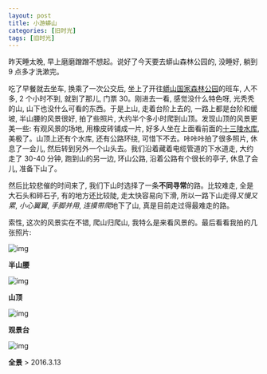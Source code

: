 ```yaml
---
layout: post
title: 小游蟒山
categories: [旧时光]
tags: [旧时光]
---
```


昨天睡太晚, 早上磨磨蹭蹭不想起。说好了今天要去蟒山森林公园的, 没睡好, 躺到 9 点多才洗漱完。

吃了早餐就去坐车, 换乘了一次公交后, 坐上了开往[蟒山国家森林公园](http://baike.baidu.com/view/81424.htm)的班车, 人不多, 2 个小时不到, 就到了那儿, 门票 30。刚进去一看, 感觉没什么特色呀, 光秃秃的山, 山下也没什么可看的东西。于是上山, 走着台阶上去的, 一路上都是台阶和缓坡, 半山腰的风景很好, 拍了些照片, 大约半个多小时爬到山顶。发现山顶的风景更美一些: 有观风景的场地, 用橡皮砖铺成一片, 好多人坐在上面看前面的[十三陵水库](http://baike.baidu.com/item/%E5%8D%81%E4%B8%89%E9%99%B5%E6%B0%B4%E5%BA%93/5344191), 美极了。山顶上还有个水库, 还有公路环绕, 可惜下不去。咔咔咔拍了很多照片, 休息了一会儿, 然后转到另外一个山头去。我们沿着藏着电缆管道的下水道走, 大约走了 30-40 分钟, 跑到山的另一边, 环山公路, 沿着公路有个很长的亭子, 休息了会儿, 准备下山了。

然后比较悲催的时间来了, 我们下山时选择了一条**不同寻常**的路。比较难走, 全是大石头和碎石子, 有的地方还比较陡, 走太快容易向下滑, 所以一路下山走得*又慢又累*, *小心翼翼*, *手脚并用*, *连摸带爬*地下了山, 真是目前走过得最难走的路。

索性, 这次的风景实在不错, 爬山归爬山, 我特么是来看风景的。最后看看我拍的几张照片:

![img](http://ww4.sinaimg.cn/mw690/6c9ce165gw1f1vlwfrmvqj236o2e0b2a.jpg) 

**半山腰**

![img](http://ww4.sinaimg.cn/mw690/6c9ce165gw1f1vlwb7vdwj236o2e0hdu.jpg)

**山顶**

![img](http://ww1.sinaimg.cn/mw690/6c9ce165gw1f1vlwdtl5rj236o2e0u0y.jpg)

**观景台**

![img](http://ww1.sinaimg.cn/mw690/6c9ce165gw1f1vlw6koekj26hc1tcb2c.jpg)

**全景** 
                                                                                                                                        > 2016.3.13
